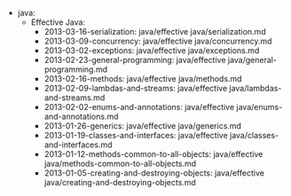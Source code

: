   - java:
    - Effective Java:
      - 2013-03-16-serialization: java/effective java/serialization.md
      - 2013-03-09-concurrency: java/effective java/concurrency.md
      - 2013-03-02-exceptions: java/effective java/exceptions.md
      - 2013-02-23-general-programming: java/effective java/general-programming.md
      - 2013-02-16-methods: java/effective java/methods.md
      - 2013-02-09-lambdas-and-streams: java/effective java/lambdas-and-streams.md
      - 2013-02-02-enums-and-annotations: java/effective java/enums-and-annotations.md
      - 2013-01-26-generics: java/effective java/generics.md
      - 2013-01-19-classes-and-interfaces: java/effective java/classes-and-interfaces.md
      - 2013-01-12-methods-common-to-all-objects: java/effective java/methods-common-to-all-objects.md
      - 2013-01-05-creating-and-destroying-objects: java/effective java/creating-and-destroying-objects.md
